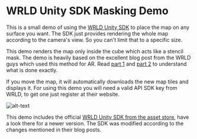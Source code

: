# WRLD Unity SDK Masking Demo

This is a small demo of using the [WRLD Unity SDK](https://www.wrld3d.com/) to place the map on any surface you want. The SDK just provides rendering the whole map according to the camera's view. So you can't limit that to a specific size. 

This demo renders the map only inside the cube which acts like a stencil mask. The demo is heavily based on the excellent blog post from the WRLD guys which used this method for AR. Read [part 1](https://www.wrld3d.com/blog/use-arkit-wrld-unity-sdk-part-1/) and [part 2](https://www.wrld3d.com/blog/using-arkit-wrld-sdk-part-2/) to understand what is done exactly.

If you move the map, it will automatically downloads the new map tiles and displays it. For using this demo you will need a valid API SDK key from WRLD, to get one just register at their website.

![alt-text](https://github.com/isenmann/WrldUnityMaskingDemo/blob/master/wrldDemo.gif "gif animation")

This demo includes the official [WRLD Unity SDK from the asset store](https://www.assetstore.unity3d.com/en/#!/content/86284), have a look there for a newer version. The SDK was modified according to the changes mentioned in their blog posts.
